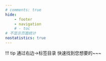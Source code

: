 ```yaml
---
# comments: true
hide:
    - footer
    - navigation
    # - toc
# 不显示页面统计
nostatistics: true
---
```


!!! tip
    通过右边→标签目录 快速找到您想要的~~~